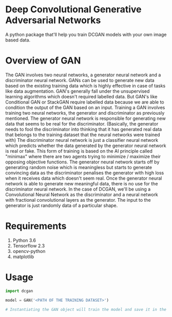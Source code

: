 # Deep Convolutional Generative Adversarial Networks
A python package that'll help you train DCGAN models with your own image based data.

# Overview of GAN 
The GAN involves two neural networks, a generator neural network and a discriminator neural network. 
GANs can be used to generate new data based on the existing training data which is highly effective in case of tasks like data augmentation.
GAN's generally fall under the unsupervised learning algorithms which doesn't required labelled data. 
But GAN's like Conditional GAN or StackGAN require labelled data because we are able to condition the output of the GAN based on an input.
Training a GAN involves training two neural networks, the generator and discriminator as previously mentioned. 
The generator neural network is responsible for generating new data that seems to be real for the discriminator. (Basically, the generator needs to fool the discriminator into thinking that it has generated real data that belongs to the training dataset that the neural networks were trained with)
The discriminator neural network is just a classifier neural network which predicts whether the data generated by the generator neural network is real or fake.
This form of training is based on the AI principle called "minimax" where there are two agents trying to minimize / maximize their opposing objective functions.
The generator neural network starts off by generating random noise which is meaningless but starts to generate convincing data as the discriminator penalises the generator with high loss when it receives data which doesn't seem real.
Once the generator neural network is able to generate new meaningful data, there is no use for the discriminator neural network. In the case of DCGAN, we'll be using a Convolutional Neural Network as the discriminator and a neural network with fractional convolutional layers as the generator.
The input to the generator is just randomly data of a particular shape.

# Requirements
1. Python 3.6
2. Tensorflow 2.3
3. opencv-python
4. matplotlib

# Usage
```python
import dcgan

model = GAN('<PATH OF THE TRAINING DATASET>')

# Instantiating the GAN object will train the model and save it in the current working directory
```
